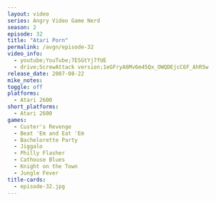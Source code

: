 ```yaml
---
layout: video
series: Angry Video Game Nerd
season: 2
episode: 32
title: "Atari Porn"
permalink: /avgn/episode-32
video_info:
  - youtube;YouTube;7E5GtYj7fUE
  - drive;ScrewAttack version;1eGFryA6Mv6m45Qx_OWQDEjcC6F_AhR5w
release_date: 2007-08-22
mike_notes:
toggle: off
platforms:
  - Atari 2600
short_platforms:
  - Atari 2600
games:
  - Custer's Revenge
  - Beat 'Em and Eat 'Em
  - Bachelorette Party
  - Jiggalo
  - Philly Flasher
  - Cathouse Blues
  - Knight on the Town
  - Jungle Fever
title-cards:
  - episode-32.jpg
---
```


